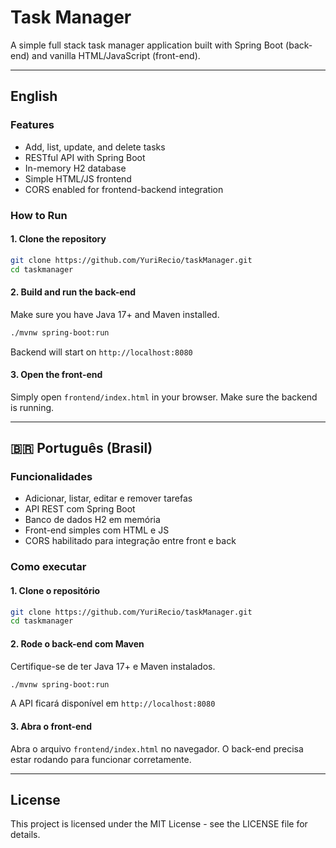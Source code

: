 # Task Manager

A simple full stack task manager application built with Spring Boot (back-end) and vanilla HTML/JavaScript (front-end).

---

##  English

### Features
- Add, list, update, and delete tasks
- RESTful API with Spring Boot
- In-memory H2 database
- Simple HTML/JS frontend
- CORS enabled for frontend-backend integration

### How to Run

#### 1. Clone the repository
```bash
git clone https://github.com/YuriRecio/taskManager.git
cd taskmanager
```

#### 2. Build and run the back-end
Make sure you have Java 17+ and Maven installed.

```bash
./mvnw spring-boot:run
```

Backend will start on `http://localhost:8080`

#### 3. Open the front-end
Simply open `frontend/index.html` in your browser.
Make sure the backend is running.

---

## 🇧🇷 Português (Brasil)

### Funcionalidades
- Adicionar, listar, editar e remover tarefas
- API REST com Spring Boot
- Banco de dados H2 em memória
- Front-end simples com HTML e JS
- CORS habilitado para integração entre front e back

### Como executar

#### 1. Clone o repositório
```bash
git clone https://github.com/YuriRecio/taskManager.git
cd taskmanager
```

#### 2. Rode o back-end com Maven
Certifique-se de ter Java 17+ e Maven instalados.

```bash
./mvnw spring-boot:run
```

A API ficará disponível em `http://localhost:8080`

#### 3. Abra o front-end
Abra o arquivo `frontend/index.html` no navegador.
O back-end precisa estar rodando para funcionar corretamente.

---

## License
This project is licensed under the MIT License - see the LICENSE file for details.
